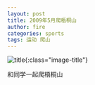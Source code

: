 ```yaml
---
layout: post
title: 2009年5月爬梧桐山
author: fire
categories: sports 
tags: 运动 爬山
---
```


![title](https://image.sideproject.cn/titlex/titlex_016.jpg){:class="image-title"}

和同学一起爬梧桐山
